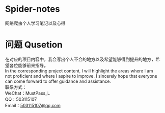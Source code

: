 # Spider-notes
网络爬虫个人学习笔记以及心得
# 问题 Qusetion
在对应的项目内容中，我会写出个人不会的地方以及希望能够得到提升的地方，希望各位能够前来指导。  
In the corresponding project content, I will highlight the areas where I am not proficient and where I aspire to improve. I sincerely hope that everyone can come forward to offer guidance and assistance.  
联系方式：  
WeChat：MustPass_L  
QQ：503115107        
Email：503115107@qq.com
